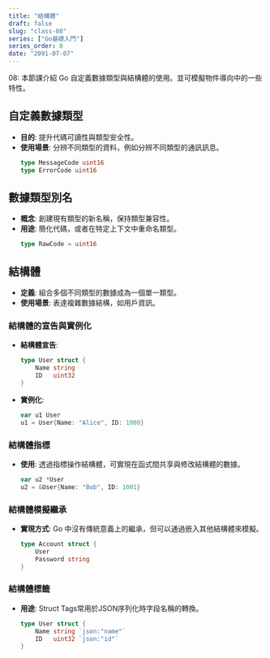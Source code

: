 ```yaml
---
title: "結構體"
draft: false
slug: "class-08"
series: ["Go基礎入門"]
series_order: 8
date: "2091-07-07"
---
```

08: 本節課介紹 Go 自定義數據類型與結構體的使用。並可模擬物件導向中的一些特性。

## 自定義數據類型
- **目的**: 提升代碼可讀性與類型安全性。
- **使用場景**: 分辨不同類型的資料，例如分辨不同類型的通訊訊息。
    ```go
    type MessageCode uint16
    type ErrorCode uint16
    ```

## 數據類型別名
- **概念**: 創建現有類型的新名稱，保持類型兼容性。
- **用途**: 簡化代碼，或者在特定上下文中重命名類型。
    ```go
    type RawCode = uint16
    ```

## 結構體
- **定義**: 組合多個不同類型的數據成為一個單一類型。
- **使用場景**: 表達複雜數據結構，如用戶資訊。

### 結構體的宣告與實例化
- **結構體宣告**:
    ```go
    type User struct {
        Name string
        ID   uint32
    }
    ```
- **實例化**:
    ```go
    var u1 User
    u1 = User{Name: "Alice", ID: 1000}
    ```

### 結構體指標
- **使用**: 透過指標操作結構體，可實現在函式間共享與修改結構體的數據。
    ```go
    var u2 *User
    u2 = &User{Name: "Bob", ID: 1001}
    ```

### 結構體模擬繼承
- **實現方式**: Go 中沒有傳統意義上的繼承，但可以通過嵌入其他結構體來模擬。
    ```go
    type Account struct {
        User
        Password string
    }
    ```

### 結構體標籤
- **用途**: Struct Tags常用於JSON序列化時字段名稱的轉換。
    ```go
    type User struct {
        Name string `json:"name"`
        ID   uint32 `json:"id"`
    }
    ```
